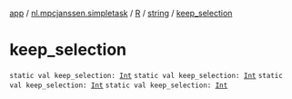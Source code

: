 [app](../../../index.md) / [nl.mpcjanssen.simpletask](../../index.md) / [R](../index.md) / [string](index.md) / [keep_selection](.)

# keep_selection

`static val keep_selection: `[`Int`](https://kotlinlang.org/api/latest/jvm/stdlib/kotlin/-int/index.html)
`static val keep_selection: `[`Int`](https://kotlinlang.org/api/latest/jvm/stdlib/kotlin/-int/index.html)
`static val keep_selection: `[`Int`](https://kotlinlang.org/api/latest/jvm/stdlib/kotlin/-int/index.html)
`static val keep_selection: `[`Int`](https://kotlinlang.org/api/latest/jvm/stdlib/kotlin/-int/index.html)